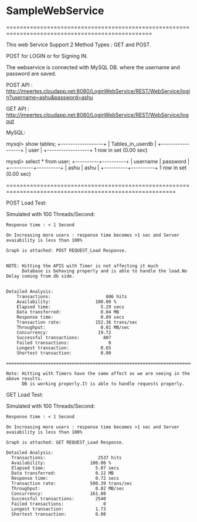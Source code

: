 # SampleWebService
=================================================================================================

This web Service Support 2 Method Types : GET and POST.

POST for LOGIN or for Signing IN.

The webservice is connected with MySQL DB. where the username and password are saved.


POST API : http://jmeertes.cloudapp.net:8080/LoginWebService/REST/WebService/login?username=ashu&password=ashu

GET API : http://jmeertes.cloudapp.net:8080/LoginWebService/REST/WebService/logout

MySQL: 

mysql> show tables;
+------------------+
| Tables_in_userdb |
+------------------+
| user             |
+------------------+
1 row in set (0.00 sec)

mysql> select * from user;
+----------+----------+
| username | password |
+----------+----------+
| ashu     | ashu     |
+----------+----------+
1 row in set (0.00 sec)


========================================================================================================


POST Load Test:

  Simulated with 100 Threads/Second:
    
    Response time : < 1 Second
    
    On Increasing more users : response time becomes >1 sec and Server avaiability is less than 100%
    
    Graph is attached: POST REQUEST_Load Response.
    
    
    NOTE: Hitting the APIS with Timer is not affecting it much 
          Database is behaving properly and is able to handle the load.No Delay coming from db side.
          
    
    Detailed Analysis:
        Transactions:                     806 hits
        Availability:                 100.00 %
        Elapsed time:                   5.29 secs
        Data transferred:               0.04 MB
        Response time:                  0.89 secs
        Transaction rate:             152.36 trans/sec
        Throughput:                     0.01 MB/sec
        Concurrency:                   19.72
        Successful transactions:         807
        Failed transactions:               0
        Longest transaction:            0.65
        Shortest transaction:           0.00

    ===============================================================================================
    
    Note: Hitting with Timers have the same affect as we are seeing in the above results.
          DB is working properly.It is able to handle requests properly.
  GET Load Test:

  Simulated with 100 Threads/Second:
    
    Response time : < 1 Second
    
    On Increasing more users : response time becomes >1 sec and Server avaiability is less than 100%
    
    Graph is attached: GET REQUEST_Load Response.
    
    Detailed Analysis:
      Transactions:                    2537 hits
      Availability:                 100.00 %
      Elapsed time:                   5.07 secs
      Data transferred:               0.12 MB
      Response time:                  0.72 secs
      Transaction rate:             500.39 trans/sec
      Throughput:                     0.02 MB/sec
      Concurrency:                  161.80
      Successful transactions:        2540
      Failed transactions:               0
      Longest transaction:            1.73
      Shortest transaction:           0.00
    
